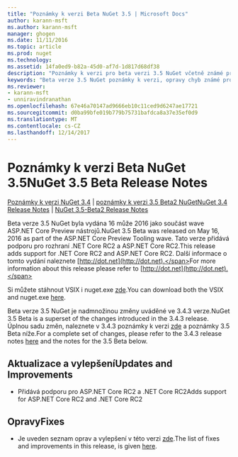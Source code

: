 ```yaml
---
title: "Poznámky k verzi Beta NuGet 3.5 | Microsoft Docs"
author: karann-msft
ms.author: karann-msft
manager: ghogen
ms.date: 11/11/2016
ms.topic: article
ms.prod: nuget
ms.technology: 
ms.assetid: 14fa0ed9-b82a-45d0-af7d-1d817d68df38
description: "Poznámky k verzi pro beta verzi 3.5 NuGet včetně známé problémy, opravy chyb, přidaných funkcí a chcete."
keywords: "Beta verze 3.5 NuGet poznámky k verzi, opravy chyb známé problémy, přidat funkce, chcete"
ms.reviewer:
- karann-msft
- unniravindranathan
ms.openlocfilehash: 67e46a70147ad9666eb10c11ced9d6247ae17721
ms.sourcegitcommit: d0ba99bfe019b779b75731bafdca8a37e35ef0d9
ms.translationtype: MT
ms.contentlocale: cs-CZ
ms.lasthandoff: 12/14/2017
---
```

# <a name="nuget-35-beta-release-notes"></a><span data-ttu-id="90980-104">Poznámky k verzi Beta NuGet 3.5</span><span class="sxs-lookup"><span data-stu-id="90980-104">NuGet 3.5 Beta Release Notes</span></span>

<span data-ttu-id="90980-105">[Poznámky k verzi NuGet 3.4](../release-notes/nuget-3.4.md) | [poznámky k verzi 3.5 Beta2 NuGet](../release-notes/nuget-3.5-Beta2.md)</span><span class="sxs-lookup"><span data-stu-id="90980-105">[NuGet 3.4 Release Notes](../release-notes/nuget-3.4.md) | [NuGet 3.5-Beta2 Release Notes](../release-notes/nuget-3.5-Beta2.md)</span></span>

<span data-ttu-id="90980-106">Beta verze 3.5 NuGet byla vydána 16 může 2016 jako součást wave ASP.NET Core Preview nástrojů.</span><span class="sxs-lookup"><span data-stu-id="90980-106">NuGet 3.5 Beta was released on May 16, 2016 as part of the ASP.NET Core Preview Tooling wave.</span></span> <span data-ttu-id="90980-107">Tato verze přidává podporu pro rozhraní .NET Core RC2 a ASP.NET Core RC2.</span><span class="sxs-lookup"><span data-stu-id="90980-107">This release adds support for .NET Core RC2 and ASP.NET Core RC2.</span></span> <span data-ttu-id="90980-108">Další informace o tomto vydání naleznete [http://dot.net](http://dot.net).</span><span class="sxs-lookup"><span data-stu-id="90980-108">For more information about this release please refer to [http://dot.net](http://dot.net).</span></span>

<span data-ttu-id="90980-109">Si můžete stáhnout VSIX i nuget.exe [zde](https://dist.nuget.org/index.html).</span><span class="sxs-lookup"><span data-stu-id="90980-109">You can download both the VSIX and nuget.exe [here](https://dist.nuget.org/index.html).</span></span>

<span data-ttu-id="90980-110">Beta verze 3.5 NuGet je nadmnožinou změny uváděné ve 3.4.3 verze.</span><span class="sxs-lookup"><span data-stu-id="90980-110">NuGet 3.5 Beta is a superset of the changes introduced in the 3.4.3 release.</span></span> <span data-ttu-id="90980-111">Úplnou sadu změn, naleznete v 3.4.3 poznámky k verzi [zde](https://github.com/NuGet/Home/issues?q=is%3Aissue+milestone%3A3.4.3+is%3Aclosed) a poznámky 3.5 Beta níže.</span><span class="sxs-lookup"><span data-stu-id="90980-111">For a complete set of changes, please refer to the 3.4.3 release notes [here](https://github.com/NuGet/Home/issues?q=is%3Aissue+milestone%3A3.4.3+is%3Aclosed) and the notes for the 3.5 Beta below.</span></span>

## <a name="updates-and-improvements"></a><span data-ttu-id="90980-112">Aktualizace a vylepšení</span><span class="sxs-lookup"><span data-stu-id="90980-112">Updates and Improvements</span></span>

* <span data-ttu-id="90980-113">Přidává podporu pro ASP.NET Core RC2 a .NET Core RC2</span><span class="sxs-lookup"><span data-stu-id="90980-113">Adds support for ASP.NET Core RC2 and .NET Core RC2</span></span>

## <a name="fixes"></a><span data-ttu-id="90980-114">Opravy</span><span class="sxs-lookup"><span data-stu-id="90980-114">Fixes</span></span>

* <span data-ttu-id="90980-115">Je uveden seznam oprav a vylepšení v této verzi [zde](https://github.com/NuGet/Home/issues?q=is%3Aissue+milestone%3A%223.5+Beta%22+is%3Aclosed).</span><span class="sxs-lookup"><span data-stu-id="90980-115">The list of fixes and improvements in this release, is given [here](https://github.com/NuGet/Home/issues?q=is%3Aissue+milestone%3A%223.5+Beta%22+is%3Aclosed).</span></span>